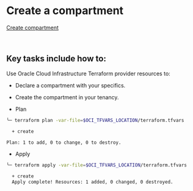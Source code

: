 # Create a compartment

[Create compartment](https://docs.oracle.com/en-us/iaas/developer-tutorials/tutorials/tf-compartment/01-summary.htm)

<br>

## Key tasks include how to:

Use Oracle Cloud Infrastructure Terraform provider resources to:
- Declare a compartment with your specifics.
- Create the compartment in your tenancy.

- Plan

```bash
╰─ terraform plan -var-file=$OCI_TFVARS_LOCATION/terraform.tfvars

  + create

Plan: 1 to add, 0 to change, 0 to destroy.
```

- Apply

```bash
╰─ terraform apply -var-file=$OCI_TFVARS_LOCATION/terraform.tfvars

  + create
  Apply complete! Resources: 1 added, 0 changed, 0 destroyed.
```


